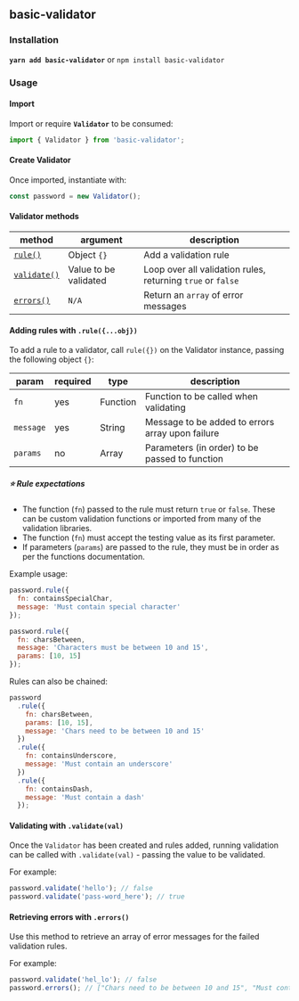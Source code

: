 ## basic-validator

### Installation

**`yarn add basic-validator`** or `npm install basic-validator`

### Usage

#### Import

Import or require **`Validator`** to be consumed:

```js
import { Validator } from 'basic-validator';
```

#### Create Validator

Once imported, instantiate with:

```js
const password = new Validator();
```

#### Validator methods

| method                                                    | argument              | description                                                 |
| --------------------------------------------------------- | --------------------- | ----------------------------------------------------------- |
| [`rule()`](#user-content-adding-rules-with-ruleobj)       | Object `{}`           | Add a validation rule                                       |
| [`validate()`](#user-content-validating-with-validateval) | Value to be validated | Loop over all validation rules, returning `true` or `false` |
| [`errors()`](#user-content-retrieving-errors-with-errors) | `N/A`                 | Return an `array` of error messages                         |

#### Adding rules with `.rule({...obj})`

To add a rule to a validator, call `rule({})` on the Validator instance, passing the following object `{}`:

| param     | required | type     | description                                      |
| --------- | -------- | -------- | ------------------------------------------------ |
| `fn`      | yes      | Function | Function to be called when validating            |
| `message` | yes      | String   | Message to be added to errors array upon failure |
| `params`  | no       | Array    | Parameters (in order) to be passed to function   |

##### ⭐ Rule expectations

- The function (`fn`) passed to the rule must return `true` or `false`. These can be custom validation functions or imported from many of the validation libraries.
- The function (`fn`) must accept the testing value as its first parameter.
- If parameters (`params`) are passed to the rule, they must be in order as per the functions documentation.

Example usage:

```js
password.rule({
  fn: containsSpecialChar,
  message: 'Must contain special character'
});
```

```js
password.rule({
  fn: charsBetween,
  message: 'Characters must be between 10 and 15',
  params: [10, 15]
});
```

Rules can also be chained:

```js
password
  .rule({
    fn: charsBetween,
    params: [10, 15],
    message: 'Chars need to be between 10 and 15'
  })
  .rule({
    fn: containsUnderscore,
    message: 'Must contain an underscore'
  })
  .rule({
    fn: containsDash,
    message: 'Must contain a dash'
  });
```

#### Validating with `.validate(val)`

Once the `Validator` has been created and rules added, running validation can be called with `.validate(val)` - passing the value to be validated.

For example:

```js
password.validate('hello'); // false
password.validate('pass-word_here'); // true
```

#### Retrieving errors with `.errors()`

Use this method to retrieve an array of error messages for the failed validation rules.

For example:

```js
password.validate('hel_lo'); // false
password.errors(); // ["Chars need to be between 10 and 15", "Must contain a dash"]
```
